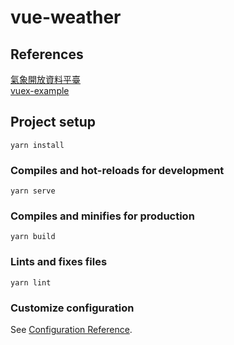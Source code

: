 # vue-weather

## References

[氣象開放資料平臺](https://opendata.cwb.gov.tw/index)  
[vuex-example](https://github.com/MikeCheng1208/vuex-example)  

## Project setup
```
yarn install
```

### Compiles and hot-reloads for development
```
yarn serve
```

### Compiles and minifies for production
```
yarn build
```

### Lints and fixes files
```
yarn lint
```

### Customize configuration
See [Configuration Reference](https://cli.vuejs.org/config/).
